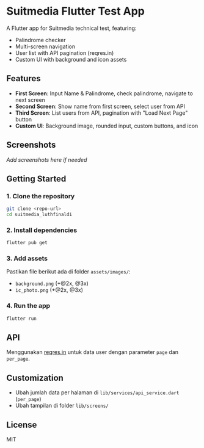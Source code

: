 # Suitmedia Flutter Test App

A Flutter app for Suitmedia technical test, featuring:
- Palindrome checker
- Multi-screen navigation
- User list with API pagination (reqres.in)
- Custom UI with background and icon assets

## Features
- **First Screen**: Input Name & Palindrome, check palindrome, navigate to next screen
- **Second Screen**: Show name from first screen, select user from API
- **Third Screen**: List users from API, pagination with "Load Next Page" button
- **Custom UI**: Background image, rounded input, custom buttons, and icon

## Screenshots
_Add screenshots here if needed_

## Getting Started

### 1. Clone the repository
```bash
git clone <repo-url>
cd suitmedia_luthfinaldi
```

### 2. Install dependencies
```bash
flutter pub get
```

### 3. Add assets
Pastikan file berikut ada di folder `assets/images/`:
- `background.png` (+@2x, @3x)
- `ic_photo.png` (+@2x, @3x)

### 4. Run the app
```bash
flutter run
```

## API
Menggunakan [reqres.in](https://reqres.in/api/users) untuk data user dengan parameter `page` dan `per_page`.

## Customization
- Ubah jumlah data per halaman di `lib/services/api_service.dart` (`per_page`)
- Ubah tampilan di folder `lib/screens/`

## License
MIT
